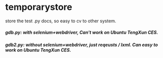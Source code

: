 # temporarystore
store the test .py docs, so easy to cv to other system.
##### gdb.py: with selenium+webdriver, Can't work on Ubuntu TengXun CES.
##### gdb2.py: without selenium+webdriver, just reqeusts / lxml. Can easy to work on Ubuntu TengXun CES.
